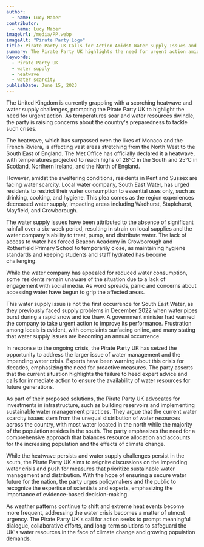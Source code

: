 ```yaml
---
author:
  - name: Lucy Maber
contributor:
  - name: Lucy Maber
imageUrl: /media/PP.webp
imageAlt: "Pirate Party Logo"
title: Pirate Party UK Calls for Action Amidst Water Supply Issues and Heatwave
summary: The Pirate Party UK highlights the need for urgent action amidst the UK's water supply issues and heatwave, emphasizing the importance of sustainable water management and distribution.
Keywords:
  - Pirate Party UK
  - water supply
  - heatwave
  - water scarcity
publishDate: June 15, 2023
---
```


The United Kingdom is currently grappling with a scorching heatwave and water supply challenges, prompting the Pirate Party UK to highlight the need for urgent action. As temperatures soar and water resources dwindle, the party is raising concerns about the country's preparedness to tackle such crises.

The heatwave, which has surpassed even the likes of Monaco and the French Riviera, is affecting vast areas stretching from the North West to the South East of England. The Met Office has officially declared it a heatwave, with temperatures projected to reach highs of 28°C in the South and 25°C in Scotland, Northern Ireland, and the North of England.

However, amidst the sweltering conditions, residents in Kent and Sussex are facing water scarcity. Local water company, South East Water, has urged residents to restrict their water consumption to essential uses only, such as drinking, cooking, and hygiene. This plea comes as the region experiences decreased water supply, impacting areas including Wadhurst, Staplehurst, Mayfield, and Crowborough.

The water supply issues have been attributed to the absence of significant rainfall over a six-week period, resulting in strain on local supplies and the water company's ability to treat, pump, and distribute water. The lack of access to water has forced Beacon Academy in Crowborough and Rotherfield Primary School to temporarily close, as maintaining hygiene standards and keeping students and staff hydrated has become challenging.

While the water company has appealed for reduced water consumption, some residents remain unaware of the situation due to a lack of engagement with social media. As word spreads, panic and concerns about accessing water have begun to grip the affected areas.

This water supply issue is not the first occurrence for South East Water, as they previously faced supply problems in December 2022 when water pipes burst during a rapid snow and ice thaw. A government minister had warned the company to take urgent action to improve its performance. Frustration among locals is evident, with complaints surfacing online, and many stating that water supply issues are becoming an annual occurrence.

In response to the ongoing crisis, the Pirate Party UK has seized the opportunity to address the larger issue of water management and the impending water crisis. Experts have been warning about this crisis for decades, emphasizing the need for proactive measures. The party asserts that the current situation highlights the failure to heed expert advice and calls for immediate action to ensure the availability of water resources for future generations.

As part of their proposed solutions, the Pirate Party UK advocates for investments in infrastructure, such as building reservoirs and implementing sustainable water management practices. They argue that the current water scarcity issues stem from the unequal distribution of water resources across the country, with most water located in the north while the majority of the population resides in the south. The party emphasizes the need for a comprehensive approach that balances resource allocation and accounts for the increasing population and the effects of climate change.

While the heatwave persists and water supply challenges persist in the south, the Pirate Party UK aims to reignite discussions on the impending water crisis and push for measures that prioritize sustainable water management and distribution. With the hope of ensuring a secure water future for the nation, the party urges policymakers and the public to recognize the expertise of scientists and experts, emphasizing the importance of evidence-based decision-making.

As weather patterns continue to shift and extreme heat events become more frequent, addressing the water crisis becomes a matter of utmost urgency. The Pirate Party UK's call for action seeks to prompt meaningful dialogue, collaborative efforts, and long-term solutions to safeguard the UK's water resources in the face of climate change and growing population demands.
